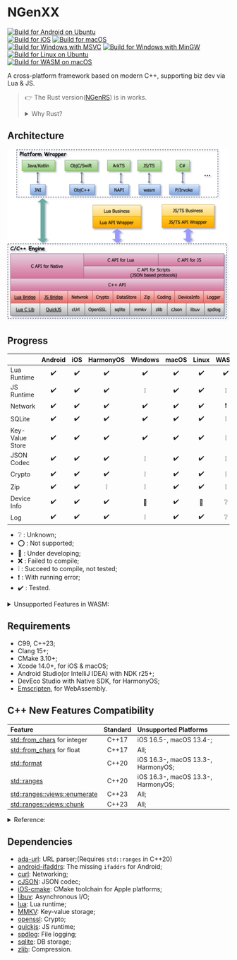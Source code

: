 # NGenXX

[![Build for Android on Ubuntu](../../actions/workflows/Android.yml/badge.svg)][32]  
[![Build for iOS](../../actions/workflows/iOS.yml/badge.svg)][33] [![Build for macOS](../../actions/workflows/macOS.yml/badge.svg)][34]  
[![Build for Windows with MSVC](../../actions/workflows/Win-MSVC.yml/badge.svg)][35] [![Build for Windows with MinGW ](../../actions/workflows/Win-MinGW.yml/badge.svg)][36]  
[![Build for Linux on Ubuntu](../../actions/workflows/Linux.yml/badge.svg)][37]  
[![Build for WASM on macOS](../../actions/workflows/WASM-mac.yml/badge.svg)][38]

A cross-platform framework based on modern C++, supporting biz dev via Lua & JS.

> :point_right: The Rust version([NGenRS][31]) is in works.
> <details>
> <summary>Why Rust?</summary>
> 
> * Guarantee memory safety by the compiler, not the programmer;
> * Powerful third-party dependency management tool - [Crates][23], no need to struggle with CMake;
> * First-class [WASM support][24], no other toolchain needed(Like [Emscripten][27]);
> * Complete cross-platform support - [FFI][25], [CXX][26], [jni][28], [ojbc2][29], [ohos-rs][30].
> </details>

## Architecture

![Arch](/res/arch.svg)

## Progress

| | Android | iOS | HarmonyOS  | Windows | macOS | Linux | WASM |
| :-- | :--: | :--: | :--: | :--: | :--: | :--: | :--: |
| Lua Runtime |:heavy_check_mark:|:heavy_check_mark:|:heavy_check_mark:|:heavy_check_mark:|:heavy_check_mark:|:heavy_check_mark:|:heavy_check_mark:|
| JS Runtime |:heavy_check_mark:|:heavy_check_mark:|:heavy_check_mark:|:grey_exclamation:|:heavy_check_mark:|:heavy_check_mark:|:grey_exclamation:|
| Network |:heavy_check_mark:|:heavy_check_mark:|:heavy_check_mark:|:heavy_check_mark:|:heavy_check_mark:|:heavy_check_mark:|:heavy_exclamation_mark:|
| SQLite |:heavy_check_mark:|:heavy_check_mark:|:heavy_check_mark:|:heavy_check_mark:|:heavy_check_mark:|:heavy_check_mark:|:grey_exclamation:|
| Key-Value Store |:heavy_check_mark:|:heavy_check_mark:|:heavy_check_mark:|:heavy_check_mark:|:heavy_check_mark:|:heavy_check_mark:|:grey_exclamation:|
| JSON Codec |:heavy_check_mark:|:heavy_check_mark:|:heavy_check_mark:|:grey_exclamation:|:heavy_check_mark:|:heavy_check_mark:|:grey_exclamation:|
| Crypto |:heavy_check_mark:|:heavy_check_mark:|:heavy_check_mark:|:grey_exclamation:|:heavy_check_mark:|:heavy_check_mark:|:grey_exclamation:|
| Zip |:heavy_check_mark:|:heavy_check_mark:|:grey_exclamation:|:grey_exclamation:|:heavy_check_mark:|:heavy_check_mark:|:grey_exclamation:|
| Device Info |:heavy_check_mark:|:heavy_check_mark:|:heavy_check_mark:|:hammer:|:heavy_check_mark:|:hammer:|:grey_question:|
| Log |:heavy_check_mark:|:heavy_check_mark:|:heavy_check_mark:|:grey_exclamation:|:heavy_check_mark:|:heavy_check_mark:|:grey_question:|

* :grey_question: : Unknown;
* :o: : Not supported;
* :hammer: : Under developing;
* :x: : Failed to compile;
* :grey_exclamation: : Succeed to compile, not tested;
* :heavy_exclamation_mark: : With running error;
* :heavy_check_mark: : Tested.

<details>

<summary>Unsupported Features in WASM:</summary>

* Load Lua script with file;(Will trigger a prompt window)
* [C/C++ callback JS function in async thread][2].

</details>

## Requirements

* C99, C++23;
* Clang 15+;
* CMake 3.10+;
* Xcode 14.0+, for iOS & macOS;
* Android Studio(or IntelliJ IDEA) with NDK r25+;
* DevEco Studio with Native SDK, for HarmonyOS;
* [Emscripten][1], for WebAssembly.

## C++ New Features Compatibility

| Feature                             | Standard | Unsupported Platforms              |
| :---------------------------------- | :------: | :--------------------------------- |
| [std::from_chars][19] for integer   | C++17    | iOS 16.5-, macOS 13.4-;            |
| [std::from_chars][19] for float     | C++17    | All;                               |
| [std::format][12]                   | C++20    | iOS 16.3-, macOS 13.3-, HarmonyOS; |
| [std::ranges][13]                   | C++20    | iOS 16.3-, macOS 13.3-, HarmonyOS; |
| [std::ranges::views::enumerate][20] | C++23    | All;                               |
| [std::ranges::views::chunk][14]     | C++23    | All;                               |

<details>

<summary>Reference:</summary>

* [C++ compiler support - cppreference.com][22];
* [C++ Language Support - Xcode - Apple Developer][21];

</details>

## Dependencies

* [ada-url][3]: URL parser;(Requires `std::ranges` in C++20)
* [android-ifaddrs][16]: The missing `ifaddrs` for Android;
* [curl][4]: Networking;
* [cJSON][5]: JSON codec;
* [iOS-cmake][18]: CMake toolchain for Apple platforms;
* [libuv][6]: Asynchronous I/O;
* [lua][7]: Lua runtime;
* [MMKV][8]: Key-value storage;
* [openssl][9]: Crypto;
* [quickjs][10]: JS runtime;
* [spdlog][15]: File logging;
* [sqlite][11]: DB storage;
* [zlib][17]: Compression.

[1]: https://emscripten.org/docs/getting_started/downloads.html#sdk-download-and-install
[2]: https://github.com/emscripten-core/emscripten/issues/16567
[3]: https://github.com/ada-url/ada
[4]: https://github.com/curl/curl
[5]: https://github.com/DaveGamble/cJSON
[6]: https://github.com/libuv/libuv
[7]: https://github.com/lua/lua
[8]: https://github.com/Tencent/MMKV
[9]: https://github.com/openssl/openssl
[10]: https://github.com/bellard/quickjs
[11]: https://github.com/sqlite/sqlite
[12]: https://en.cppreference.com/w/cpp/utility/format/format
[13]: https://en.cppreference.com/w/cpp/ranges
[14]: https://en.cppreference.com/w/cpp/ranges/chunk_view
[15]: https://github.com/gabime/spdlog
[16]: https://github.com/morristech/android-ifaddrs
[17]: https://github.com/madler/zlib
[18]: https://github.com/leetal/ios-cmake
[19]: https://en.cppreference.com/w/cpp/utility/from_chars
[20]: https://en.cppreference.com/w/cpp/ranges/enumerate_view
[21]: https://developer.apple.com/xcode/cpp/
[22]: https://en.cppreference.com/w/cpp/compiler_support
[23]: https://crates.io/
[24]: https://rustwasm.github.io/docs/book/
[25]: https://doc.rust-lang.org/nomicon/ffi.html
[26]: https://cxx.rs/
[27]: https://emscripten.org/
[28]: https://docs.rs/jni/latest/jni/
[29]: https://docs.rs/objc2/latest/objc2/
[30]: https://ohos.rs/
[31]: https://github.com/R1NC/NGenRS
[32]: ../../actions/workflows/Android.yml
[33]: ../../actions/workflows/iOS.yml
[34]: ../../actions/workflows/macOS.yml
[35]: ../../actions/workflows/Win-MSVC.yml
[36]: ../../actions/workflows/Win-MinGW.yml
[37]: ../../actions/workflows/Linux.yml
[38]: ../../actions/workflows/WASM-mac.yml